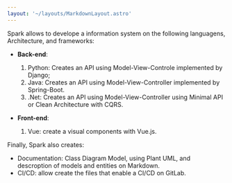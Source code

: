 ```yaml
---
layout: '~/layouts/MarkdownLayout.astro'
---
```


Spark allows to develope a information system on the following languagens, Architecture, and frameworks:

* **Back-end**:

    1. Python: Creates an API using Model-View-Controle implemented by Django;
    2. Java: Creates an API using Model-View-Controller implemented by Spring-Boot. 
    3. .Net: Creates an API using Model-View-Controller using Minimal API or Clean Architecture with CQRS.
* **Front-end**:
    1. Vue: create a visual components with Vue.js.

Finally, Spark also creates:

* Documentation: Class Diagram Model, using Plant UML, and descroption of models and entities on Markdown.
* CI/CD: allow create the files that enable a CI/CD on GitLab. 
